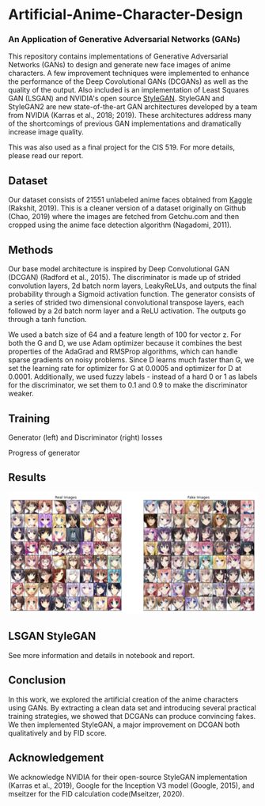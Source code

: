 # Artificial-Anime-Character-Design
### An Application of Generative Adversarial Networks (GANs)  

This repository contains implementations of Generative Adversarial Networks (GANs) to design and generate new face images of anime characters. A few improvement techniques were implemented to enhance the performance of the Deep Covolutional GANs (DCGANs) as well as the quality of the output. Also included is an implementation of Least Squares GAN (LSGAN) and NVIDIA's open source [StyleGAN](https://github.com/lucidrains/stylegan2-pytorch). StyleGAN and StyleGAN2 are new state-of-the-art GAN architectures developed by a team from NVIDIA (Karras et al., 2018; 2019). These architectures address many of the shortcomings of previous GAN implementations and dramatically increase image quality.  

This was also used as a final project for the CIS 519. For more details, please read our report.  

## Dataset

Our dataset consists of 21551 unlabeled anime faces obtained from [Kaggle](https://www.kaggle.com/soumikrakshit/anime-faces) (Rakshit, 2019). This is a cleaner version of a dataset originally on Github (Chao, 2019) where the images are fetched from Getchu.com and then cropped using the anime face detection algorithm (Nagadomi, 2011).

## Methods

Our base model architecture is inspired by Deep Convolutional GAN (DCGAN) (Radford et al., 2015). The discriminator is made up of strided convolution layers, 2d batch norm layers, LeakyReLUs, and outputs the final probability through a Sigmoid activation function. The generator consists of a series of strided two dimensional convolutional transpose layers, each followed by a 2d batch norm layer and a ReLU activation. The outputs go through a tanh function.

We used a batch size of 64 and a feature length of 100 for vector z. For both the G and D, we use Adam optimizer because it combines the best properties of the AdaGrad and RMSProp algorithms, which can handle sparse gradients
on noisy problems. Since D learns much faster than G, we set the learning rate for optimizer for G at 0.0005 and optimizer for D at 0.0001. Additionally, we used fuzzy labels - instead of a hard 0 or 1 as labels for the discriminator, we set them to 0.1 and 0.9 to make the discriminator weaker.

## Training

Generator (left) and Discriminator (right) losses

<p align="center">
  <![](loss.png)>
</p>  

Progress of generator

<p align="center">
  <![](anime_DCGAN.gif)>
</p>  

## Results

![](dc_real_v_fake.png)

## LSGAN StyleGAN

See more information and details in notebook and report.

## Conclusion

In this work, we explored the artificial creation of the anime characters using GANs. By extracting a clean data set and
introducing several practical training strategies, we showed that DCGANs can produce convincing fakes. We then implemented StyleGAN, a major improvement on DCGAN both qualitatively and by FID score.

## Acknowledgement 

We acknowledge NVIDIA for their open-source StyleGAN implementation (Karras et al., 2019), Google for the Inception V3 model (Google, 2015), and mseitzer for the FID calculation code(Mseitzer, 2020).
